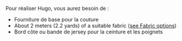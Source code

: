 Pour réaliser Hugo, vous aurez besoin de :

-   Fourniture de base pour la couture
-   About 2 meters (2.2 yards) of a suitable fabric ([see Fabric options](/docs/patterns/hugo/fabric))
-   Bord côte ou bande de jersey pour la ceinture et les poignets
